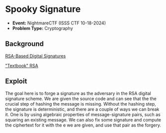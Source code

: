 # Spooky Signature
* **Event:** NightmareCTF (ISSS CTF 10-18-2024)
* **Problem Type:** Cryptography

## Background

[RSA-Based Digital Signatures](https://cryptobook.nakov.com/digital-signatures/rsa-signatures)

["Textbook" RSA](https://joyofcryptography.com/pdf/chap13.pdf)

## Exploit

The goal here is to forge a signature as the adversary in the RSA digital signature scheme. We are
given the source code and can see that the the crucial step of hashing the message is missing.
Without the hashing step, the signature is deterministic, and there are a couple of ways we can
break it. One is by using algebraic properties of message-signature pairs, such as squaring an
existing message. We can also fix some signature and compute the ciphertext for it with the e we are
given, and use that pair as the forgery.
